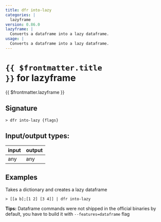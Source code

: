 ```yaml
---
title: dfr into-lazy
categories: |
  lazyframe
version: 0.86.0
lazyframe: |
  Converts a dataframe into a lazy dataframe.
usage: |
  Converts a dataframe into a lazy dataframe.
---
```

<!-- This file is automatically generated. Please edit the command in https://github.com/nushell/nushell instead. -->

# <code>{{ $frontmatter.title }}</code> for lazyframe

<div class='command-title'>{{ $frontmatter.lazyframe }}</div>

## Signature

```> dfr into-lazy {flags} ```


## Input/output types:

| input | output |
| ----- | ------ |
| any   | any    |

## Examples

Takes a dictionary and creates a lazy dataframe
```nu
> [[a b];[1 2] [3 4]] | dfr into-lazy

```


**Tips:** Dataframe commands were not shipped in the official binaries by default, you have to build it with `--features=dataframe` flag